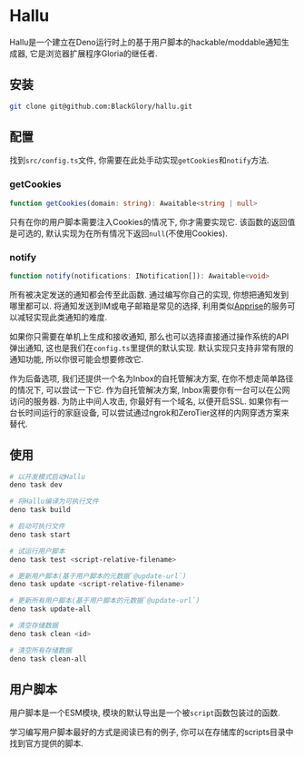 # Hallu
Hallu是一个建立在Deno运行时上的基于用户脚本的hackable/moddable通知生成器,
它是浏览器扩展程序Gloria的继任者.

## 安装
```sh
git clone git@github.com:BlackGlory/hallu.git
```

## 配置
找到`src/config.ts`文件, 你需要在此处手动实现`getCookies`和`notify`方法.

### getCookies
```ts
function getCookies(domain: string): Awaitable<string | null>
```

只有在你的用户脚本需要注入Cookies的情况下, 你才需要实现它.
该函数的返回值是可选的, 默认实现为在所有情况下返回`null`(不使用Cookies).

### notify
```ts
function notify(notifications: INotification[]): Awaitable<void>
```

所有被决定发送的通知都会传至此函数.
通过编写你自己的实现, 你想把通知发到哪里都可以.
将通知发送到IM或电子邮箱是常见的选择, 利用类似[Apprise]的服务可以减轻实现此类通知的难度.

如果你只需要在单机上生成和接收通知, 那么也可以选择直接通过操作系统的API弹出通知,
这也是我们在`config.ts`里提供的默认实现.
默认实现只支持非常有限的通知功能, 所以你很可能会想要修改它.

[Apprise]: https://github.com/caronc/apprise-api

作为后备选项, 我们还提供一个名为Inbox的自托管解决方案, 在你不想走简单路径的情况下, 可以尝试一下它.
作为自托管解决方案, Inbox需要你有一台可以在公网访问的服务器.
为防止中间人攻击, 你最好有一个域名, 以便开启SSL.
如果你有一台长时间运行的家庭设备, 可以尝试通过ngrok和ZeroTier这样的内网穿透方案来替代.

## 使用
```sh
# 以开发模式启动Hallu
deno task dev

# 将Hallu编译为可执行文件
deno task build

# 启动可执行文件
deno task start

# 试运行用户脚本
deno task test <script-relative-filename>

# 更新用户脚本(基于用户脚本的元数据`@update-url`)
deno task update <script-relative-filename>

# 更新所有用户脚本(基于用户脚本的元数据`@update-url`)
deno task update-all

# 清空存储数据
deno task clean <id>

# 清空所有存储数据
deno task clean-all
```

## 用户脚本
用户脚本是一个ESM模块, 模块的默认导出是一个被`script`函数包装过的函数.

学习编写用户脚本最好的方式是阅读已有的例子, 你可以在存储库的scripts目录中找到官方提供的脚本.
